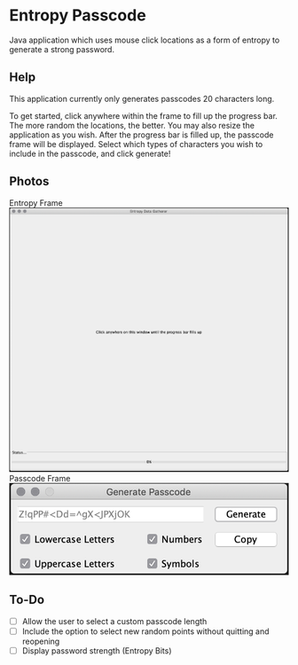 
# Entropy Passcode
Java application which uses mouse click locations as a form of entropy to generate a strong password.

## Help
This application currently only generates passcodes 20 characters long. 

To get started, click anywhere within the frame to fill up the progress bar. The more random the locations, the better. You may also resize the application as you wish. After the progress bar is filled up, the passcode frame will be displayed. Select which types of characters you wish to include in the passcode, and click generate!

## Photos
Entropy Frame
![Entropy Frame](https://github.com/8guo/EntropyPasscode/blob/master/EntropyFrame.png)
Passcode Frame 
![Passcode Frame](https://github.com/8guo/EntropyPasscode/blob/master/PasscodeFrame.png) 

## To-Do
- [ ] Allow the user to select a custom passcode length
- [ ] Include the option to select new random points without quitting and reopening
- [ ] Display password strength (Entropy Bits)
